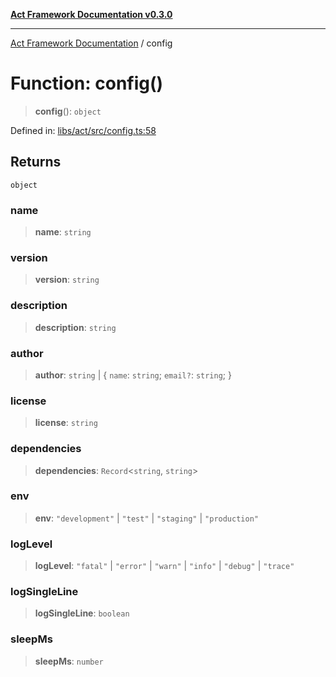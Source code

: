 [**Act Framework Documentation v0.3.0**](../README.md)

***

[Act Framework Documentation](../globals.md) / config

# Function: config()

> **config**(): `object`

Defined in: [libs/act/src/config.ts:58](https://github.com/Rotorsoft/act-root/blob/ecf1ab2f895c5bdf2d70db49738046df56c78030/libs/act/src/config.ts#L58)

## Returns

`object`

### name

> **name**: `string`

### version

> **version**: `string`

### description

> **description**: `string`

### author

> **author**: `string` \| \{ `name`: `string`; `email?`: `string`; \}

### license

> **license**: `string`

### dependencies

> **dependencies**: `Record`\<`string`, `string`\>

### env

> **env**: `"development"` \| `"test"` \| `"staging"` \| `"production"`

### logLevel

> **logLevel**: `"fatal"` \| `"error"` \| `"warn"` \| `"info"` \| `"debug"` \| `"trace"`

### logSingleLine

> **logSingleLine**: `boolean`

### sleepMs

> **sleepMs**: `number`
